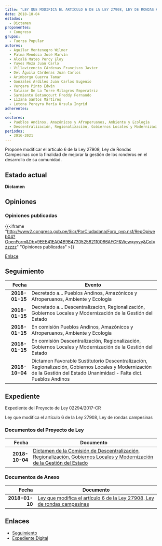 ```yaml
---
title: "LEY QUE MODIFICA EL ARTÍCULO 6 DE LA LEY 27908, LEY DE RONDAS CAMPESINAS"
date: 2018-10-04
estados: 
  - Dictamen
proponentes: 
  - Congreso
grupos: 
  - Fuerza Popular
autores: 
  - Aguilar Montenegro Wilmer
  - Palma Mendoza José Marvín
  - Alcalá Mateo Percy Eloy
  - Yuyes Meza Juan Carlo
  - Villavicencio Cárdenas Francisco Javier
  - Del Águila Cárdenas Juan Carlos
  - Arimborgo Guerra Tamar
  - Gonzales Ardiles Juan Carlos Eugenio
  - Vergara Pinto Edwin
  - Salazar De La Torre Milagros Emperatriz
  - Sarmiento Betancourt Freddy Fernando
  - Lizana Santos Mártires
  - Letona Pereyra María Úrsula Ingrid
adherentes: 
  - 
sectores: 
  - Pueblos Andinos, Amazónicos y Afroperuanos, Ambiente y Ecología
  - Descentralización, Regionalización, Gobiernos Locales y Modernización de la Gestión del Estado
periodos: 
  - 2016-2021
---
```


Propone modificar el artículo 6 de la Ley 27908, Ley de Rondas Campesinas con la finalidad de mejorar la gestión de los ronderos en el desarrollo de su comunidad.


## Estado actual

**Dictamen**

## Opiniones

### Opiniones publicadas

{{<iframe "http://www2.congreso.gob.pe/Sicr/ParCiudadana/Foro_pvp.nsf/RepOpiweb04?OpenForm&Db=9EEE41EA04B9B473052582110066AFCF&View=yyyy&Col=zzzzz" "Opiniones publicadas" >}}

[Enlace](http://www2.congreso.gob.pe/Sicr/ParCiudadana/Foro_pvp.nsf/RepOpiweb04?OpenForm&Db=9EEE41EA04B9B473052582110066AFCF&View=yyyy&Col=zzzzz)

## Seguimiento

| Fecha | Evento |
|------:|--------|
| **2018-01-15** | Decretado a... Pueblos Andinos, Amazónicos y Afroperuanos, Ambiente y Ecología|
| **2018-01-15** | Decretado a... Descentralización, Regionalización, Gobiernos Locales y Modernización de la Gestión del Estado|
| **2018-01-15** | En comisión Pueblos Andinos, Amazónicos y Afroperuanos, Ambiente y Ecología|
| **2018-01-15** | En comisión Descentralización, Regionalización, Gobiernos Locales y Modernización de la Gestión del Estado|
| **2018-10-04** | Dictamen Favorable Sustitutorio Descentralización, Regionalización, Gobiernos Locales y Modernización de la Gestión del Estado Unanimidad - Falta dict. Pueblos Andinos|


## Expediente

Expediente del Proyecto de Ley 02294/2017-CR

Ley que modifica el artículo 6 de la Ley 27908, Ley de rondas campesinas


### Documentos del Proyecto de Ley

| Fecha | Documento |
|------:|--------|
| **2018-10-04** | [Dictamen de la Comisión de Descentralización, Regionalización, Gobiernos Locales y Modernización de la Gestión del Estado](http://www.leyes.congreso.gob.pe/Documentos/2016_2021/Dictamenes/Proyectos_de_Ley/02294DC08MAY20181004.PDF) |

### Documentos de Anexo

| Fecha | Documento |
|------:|--------|
| **2018-01-10** | [Ley que modifica el artículo 6 de la Ley 27908, Ley de rondas campesinas](http://www.leyes.congreso.gob.pe/Documentos/2016_2021/Proyectos_de_Ley_y_de_Resoluciones_Legislativas/PL0229420180110.pdf) |

## Enlaces 

- [Seguimiento](http://www2.congreso.gob.pe/Sicr/TraDocEstProc/CLProLey2016.nsf/f7fff46988ca05b1052578e100829cc7/b5adf037e6877de6052582110080f738?OpenDocument)
- [Expediente Digital](http://www2.congreso.gob.pe/Sicr/TraDocEstProc/CLProLey2016.nsf/f7fff46988ca05b1052578e100829cc7/b5adf037e6877de6052582110080f738?OpenDocument&Click=05257FB7005EB655.eb71d0cf91d8294e05256cdf006b5706/$Body/0.1C6C)
